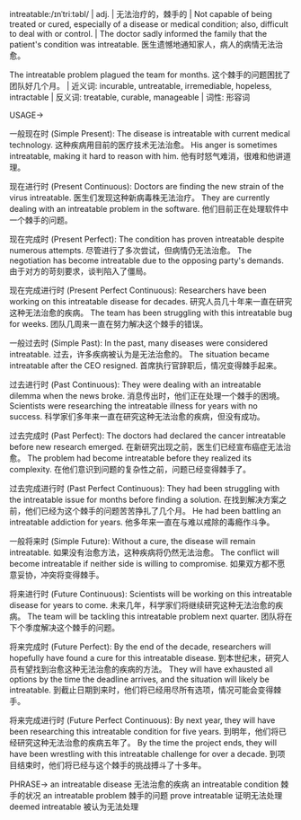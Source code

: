 intreatable:/ɪnˈtriːtəbl/ | adj. | 无法治疗的，棘手的 | Not capable of being treated or cured, especially of a disease or medical condition; also, difficult to deal with or control. |  The doctor sadly informed the family that the patient's condition was intreatable. 医生遗憾地通知家人，病人的病情无法治愈。

The intreatable problem plagued the team for months.  这个棘手的问题困扰了团队好几个月。 | 近义词: incurable, untreatable, irremediable, hopeless, intractable | 反义词: treatable, curable, manageable | 词性: 形容词

USAGE->

一般现在时 (Simple Present):
The disease is intreatable with current medical technology.  这种疾病用目前的医疗技术无法治愈。
His anger is sometimes intreatable, making it hard to reason with him. 他有时怒气难消，很难和他讲道理。


现在进行时 (Present Continuous):
Doctors are finding the new strain of the virus intreatable. 医生们发现这种新病毒株无法治疗。
They are currently dealing with an intreatable problem in the software. 他们目前正在处理软件中一个棘手的问题。


现在完成时 (Present Perfect):
The condition has proven intreatable despite numerous attempts. 尽管进行了多次尝试，但病情仍无法治愈。
The negotiation has become intreatable due to the opposing party's demands. 由于对方的苛刻要求，谈判陷入了僵局。


现在完成进行时 (Present Perfect Continuous):
Researchers have been working on this intreatable disease for decades.  研究人员几十年来一直在研究这种无法治愈的疾病。
The team has been struggling with this intreatable bug for weeks.  团队几周来一直在努力解决这个棘手的错误。


一般过去时 (Simple Past):
In the past, many diseases were considered intreatable. 过去，许多疾病被认为是无法治愈的。
The situation became intreatable after the CEO resigned. 首席执行官辞职后，情况变得棘手起来。


过去进行时 (Past Continuous):
They were dealing with an intreatable dilemma when the news broke.  消息传出时，他们正在处理一个棘手的困境。
Scientists were researching the intreatable illness for years with no success. 科学家们多年来一直在研究这种无法治愈的疾病，但没有成功。


过去完成时 (Past Perfect):
The doctors had declared the cancer intreatable before new research emerged.  在新研究出现之前，医生们已经宣布癌症无法治愈。
The problem had become intreatable before they realized its complexity.  在他们意识到问题的复杂性之前，问题已经变得棘手了。


过去完成进行时 (Past Perfect Continuous):
They had been struggling with the intreatable issue for months before finding a solution.  在找到解决方案之前，他们已经为这个棘手的问题苦苦挣扎了几个月。
He had been battling an intreatable addiction for years.  他多年来一直在与难以戒除的毒瘾作斗争。


一般将来时 (Simple Future):
Without a cure, the disease will remain intreatable.  如果没有治愈方法，这种疾病将仍然无法治愈。
The conflict will become intreatable if neither side is willing to compromise. 如果双方都不愿意妥协，冲突将变得棘手。


将来进行时 (Future Continuous):
Scientists will be working on this intreatable disease for years to come. 未来几年，科学家们将继续研究这种无法治愈的疾病。
The team will be tackling this intreatable problem next quarter. 团队将在下个季度解决这个棘手的问题。


将来完成时 (Future Perfect):
By the end of the decade, researchers will hopefully have found a cure for this intreatable disease.  到本世纪末，研究人员有望找到治愈这种无法治愈的疾病的方法。
They will have exhausted all options by the time the deadline arrives, and the situation will likely be intreatable.  到截止日期到来时，他们将已经用尽所有选项，情况可能会变得棘手。


将来完成进行时 (Future Perfect Continuous):
By next year, they will have been researching this intreatable condition for five years. 到明年，他们将已经研究这种无法治愈的疾病五年了。
By the time the project ends, they will have been wrestling with this intreatable challenge for over a decade.  到项目结束时，他们将已经与这个棘手的挑战搏斗了十多年。



PHRASE->
an intreatable disease  无法治愈的疾病
an intreatable condition  棘手的状况
an intreatable problem  棘手的问题
prove intreatable  证明无法处理
deemed intreatable 被认为无法处理
